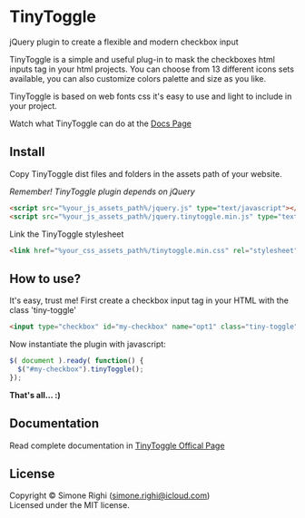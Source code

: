 # TinyToggle
jQuery plugin to create a flexible and modern checkbox input


TinyToggle is a simple and useful plug-in to mask the checkboxes html inputs tag in your html projects. You can choose from 13 different icons sets available, you can also customize colors palette and size as you like. 

TinyToggle is based on web fonts css it's easy to use and light to include in your project. 


Watch what TinyToggle can do at the [Docs Page](http://tinytoggle.simonerighi.net/)

## Install

Copy TinyToggle dist files and folders in the assets path of your website.

*Remember! TinyToggle plugin depends on jQuery*

```html
<script src="%your_js_assets_path%/jquery.js" type="text/javascript"></script>
<script src="%your_js_assets_path%/jquery.tinytoggle.min.js" type="text/javascript"></script>
```

Link the TinyToggle stylesheet
```html
<link href="%your_css_assets_path%/tinytoggle.min.css" rel="stylesheet">
```

## How to use?

It's easy, trust me!
First create a checkbox input tag in your HTML with the class 'tiny-toggle'

```html
<input type="checkbox" id="my-checkbox" name="opt1" class="tiny-toggle">
```

Now instantiate the plugin with javascript:

```js
$( document ).ready( function() {      
  $("#my-checkbox").tinyToggle();
});
```

**That's all... :)**

## Documentation
Read complete documentation in [TinyToggle Offical Page](http://tinytoggle.simonerighi.net/)


## License
Copyright &copy; Simone Righi (simone.righi@icloud.com)<br>
Licensed under the MIT license.
